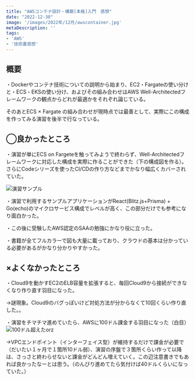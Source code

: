 ```yaml
---
title: "AWSコンテナ設計・構築[本格]入門　感想"
date: "2022-12-30"
image: '/images/2022年/12月/awscontainer.jpg'
metaDescription: ''
tags: 
- 'AWS'
- '技術書感想'
---
```


## 概要
・Dockerやコンテナ技術についての説明から始まり、EC2・Fargateの使い分けと・ECS・EKSの使い分け、およびその組み合わせはAWS Well-Architectedフレームワークの観点からどれが最適かをそれぞれ論じている。

そのあとECS × Fargate の組み合わせが現時点では最善として、実際にこの構成を作ってみる演習を後半で行なっている。


## ◯良かったところ

・演習が単にECS on Fargeteを触ってみようで終わらず、Well-Architectedフレームワークに対応した構成を実際に作ることができた（下の構成図を作る）。さらにCodeシリーズを使ったCI/CDの作り方などまでかなり幅広くカバーされていた。

![演習サンプル](/images/2022年/12月/AppSamplePic.png)

・演習で利用するサンプルアプリケーションがReact(Blitz.js+Prisma) + Go(echo)のマイクロサービス構成でレベルが高く、この部分だけでも参考になり面白かった。

・この後に受験したAWS認定のSAAの勉強にかなり役に立った。

・書籍が全てフルカラーで図も大量に載っており、クラウドの基本は分かっている必要があるがかなり分かりやすかった。

## ×よくなかったところ
・Cloud9を動かすEC2のELB容量を拡張すると、毎回Cloud9から接続ができなくなり作り直す羽目になった。

→謎現象。Cloud9のバグっぽいけど対処方法が分からなくて10回くらい作り直した。。

・演習をチマチマ進めていたら、AWSに100ドル課金する羽目になった（白目）
![100ドル超えたorz](/images/2022年/12月/2212awspay.png)

→VPCエンドポイント（インターフェイス型）が維持するだけで課金が必要で（だいたい１ヶ月で１箇所10ドル弱）、演習の序盤で３箇所くらい作って以降は、さっさと終わらせないと課金がどんどん増えていく。この辺注意書きでもあれば良かったなーとは思う。（のんびり進めてたら気付けば40ドルくらいになっていた。）